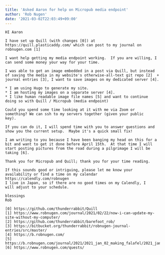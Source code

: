 ```yaml
---
title: 'Asked Aaron for help on Micropub media endpoint'
author: 'Rob Nugen'
date: '2021-03-02T22:03:49+09:00'
---
```


    HI Aaron
    
    I have set up Quill (with changes [0]) at
    https://quill.plasticaddy.com/ which can post to my journal on
    robnugen.com [1]
    
    I want help getting my media endpoint working.  If you are willing, I
    can send some money your way for your time.
    
    I was able to get an image embedded in a post via Quill, but instead
    of saving the media in my website's otherwise-all-text git repo [2]  +
    journal entries [3], I want to save images on my dedicated server [4].
    
    * I am using Hugo to generate my site.
    * I am hosting my images on a separate server [4].
    * I like human readable image file names [5] and want to continue doing so with Quill / Micropub (media endpoint)
    
    Could you spend some time looking at it with me via Zoom or
    something? We can ssh to my servers together (given your public
    key).
    
    If you can do it, I will spend time with you to answer questions and
    show you the current setup.  Maybe it's a quick small fix!
    
    I am writing to you because I have been banging my head on this for a
    bit and want to get it done before April 15th.  At that time I will
    start posting pictures from the road during a pilgrimage I will be
    taking [6].
    
    Thank you for Micropub and Quill; thank you for your time reading.
    
    If this sounds good or intriguing, please let me know your
    availability or find a time on my calendar
    https://calendly.com/robnugen 
    I live in Japan, so if there are no good times on my Calendly, I
    will adjust to your schedule.
    
    blessings
    Rob
    
    [0] https://github.com/thunderrabbit/Quill
    [1] https://www.robnugen.com/journal/2021/02/22/now-i-can-update-my-site-without-my-computer/
    [2] https://github.com/thunderrabbit/barefoot_rob/
    [3] https://bitbucket.org/thunderrabbit/robnugen-journal-entries/src/master/
    [4] https://b.robnugen.com/
    [5] https://b.robnugen.com/journal/2021/2021_jan_02_making_falafel/2021_jan_02_making_falafel_done.jpg
    [6] https://www.robnugen.com/quests/
    
